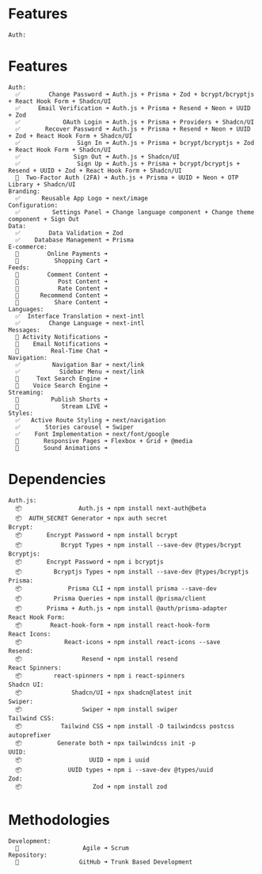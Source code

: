 # Features
    Auth:
# Features
    Auth:
      ✅        Change Password ➜ Auth.js + Prisma + Zod + bcrypt/bcryptjs + React Hook Form + Shadcn/UI
      ✅     Email Verification ➜ Auth.js + Prisma + Resend + Neon + UUID + Zod
      ✅            OAuth Login ➜ Auth.js + Prisma + Providers + Shadcn/UI
      ✅       Recover Password ➜ Auth.js + Prisma + Resend + Neon + UUID + Zod + React Hook Form + Shadcn/UI
      ✅                Sign In ➜ Auth.js + Prisma + bcrypt/bcryptjs + Zod + React Hook Form + Shadcn/UI
      ✅               Sign Out ➜ Auth.js + Shadcn/UI
      ✅                Sign Up ➜ Auth.js + Prisma + bcrypt/bcryptjs + Resend + UUID + Zod + React Hook Form + Shadcn/UI
      🚧  Two-Factor Auth (2FA) ➜ Auth.js + Prisma + UUID + Neon + OTP Library + Shadcn/UI
    Branding:
      ✅      Reusable App Logo ➜ next/image
    Configuration:
      ✅         Settings Panel ➜ Change language component + Change theme component + Sign Out
    Data:
      ✅        Data Validation ➜ Zod
      ✅    Database Management ➜ Prisma
    E-commerce:
      🚧        Online Payments ➜ 
      🚧          Shopping Cart ➜ 
    Feeds:
      🚧        Comment Content ➜ 
      🚧           Post Content ➜ 
      🚧           Rate Content ➜ 
      🚧      Recommend Content ➜ 
      🚧          Share Content ➜ 
    Languages:
      ✅  Interface Translation ➜ next-intl
      ✅        Change Language ➜ next-intl
    Messages:
      🚧 Activity Notifications ➜ 
      🚧    Email Notifications ➜ 
      🚧         Real-Time Chat ➜ 
    Navigation:
      ✅         Navigation Bar ➜ next/link
      ✅           Sidebar Menu ➜ next/link
      🚧     Text Search Engine ➜ 
      🚧    Voice Search Engine ➜ 
    Streaming:
      🚧         Publish Shorts ➜ 
      🚧            Stream LIVE ➜ 
    Styles:
      ✅   Active Route Styling ➜ next/navigation
      ✅       Stories carousel ➜ Swiper
      ✅    Font Implementation ➜ next/font/google
      🚧       Responsive Pages ➜ Flexbox + Grid + @media
      🚧       Sound Animations ➜ 

# Dependencies
    Auth.js:
      📦                Auth.js ➜ npm install next-auth@beta
      📦  AUTH_SECRET Generator ➜ npx auth secret
    Bcrypt: 
      📦       Encrypt Password ➜ npm install bcrypt
      📦           Bcrypt Types ➜ npm install --save-dev @types/bcrypt
    Bcryptjs: 
      📦       Encrypt Password ➜ npm i bcryptjs
      📦         Bcryptjs Types ➜ npm install --save-dev @types/bcryptjs
    Prisma:
      📦             Prisma CLI ➜ npm install prisma --save-dev
      📦         Prisma Queries ➜ npm install @prisma/client
      📦       Prisma + Auth.js ➜ npm install @auth/prisma-adapter
    React Hook Form:
      📦        React-hook-form ➜ npm install react-hook-form
    React Icons:
      📦            React-icons ➜ npm install react-icons --save
    Resend:
      📦                 Resend ➜ npm install resend
    React Spinners: 
      📦         react-spinners ➜ npm i react-spinners
    Shadcn UI:
      📦              Shadcn/UI ➜ npx shadcn@latest init
    Swiper:
      📦                 Swiper ➜ npm install swiper
    Tailwind CSS:
      📦           Tailwind CSS ➜ npm install -D tailwindcss postcss autoprefixer
      📦          Generate both ➜ npx tailwindcss init -p
    UUID:
      📦                   UUID ➜ npm i uuid
      📦             UUID types ➜ npm i --save-dev @types/uuid
    Zod:
      📦                    Zod ➜ npm install zod

# Methodologies
    Development:
      🔄                  Agile ➜ Scrum 
    Repository:
      🔄                 GitHub ➜ Trunk Based Development